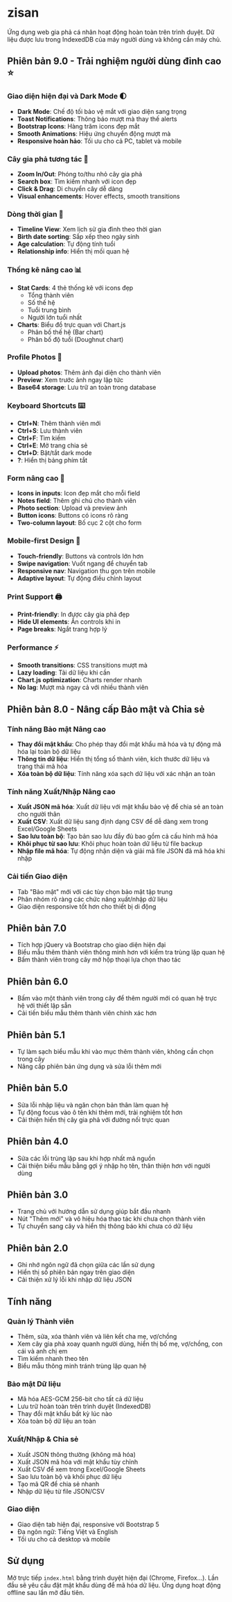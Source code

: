 # zisan

Ứng dụng web gia phả cá nhân hoạt động hoàn toàn trên trình duyệt. Dữ liệu được lưu trong IndexedDB của máy người dùng và không cần máy chủ.

## Phiên bản 9.0 - Trải nghiệm người dùng đỉnh cao ⭐

### Giao diện hiện đại và Dark Mode 🌓
- **Dark Mode**: Chế độ tối bảo vệ mắt với giao diện sang trọng
- **Toast Notifications**: Thông báo mượt mà thay thế alerts
- **Bootstrap Icons**: Hàng trăm icons đẹp mắt
- **Smooth Animations**: Hiệu ứng chuyển động mượt mà
- **Responsive hoàn hảo**: Tối ưu cho cả PC, tablet và mobile

### Cây gia phả tương tác 🌳
- **Zoom In/Out**: Phóng to/thu nhỏ cây gia phả
- **Search box**: Tìm kiếm nhanh với icon đẹp
- **Click & Drag**: Di chuyển cây dễ dàng
- **Visual enhancements**: Hover effects, smooth transitions

### Dòng thời gian 📅
- **Timeline View**: Xem lịch sử gia đình theo thời gian
- **Birth date sorting**: Sắp xếp theo ngày sinh
- **Age calculation**: Tự động tính tuổi
- **Relationship info**: Hiển thị mối quan hệ

### Thống kê nâng cao 📊
- **Stat Cards**: 4 thẻ thống kê với icons đẹp
  - Tổng thành viên
  - Số thế hệ
  - Tuổi trung bình
  - Người lớn tuổi nhất
- **Charts**: Biểu đồ trực quan với Chart.js
  - Phân bố thế hệ (Bar chart)
  - Phân bố độ tuổi (Doughnut chart)

### Profile Photos 📸
- **Upload photos**: Thêm ảnh đại diện cho thành viên
- **Preview**: Xem trước ảnh ngay lập tức
- **Base64 storage**: Lưu trữ an toàn trong database

### Keyboard Shortcuts ⌨️
- **Ctrl+N**: Thêm thành viên mới
- **Ctrl+S**: Lưu thành viên
- **Ctrl+F**: Tìm kiếm
- **Ctrl+E**: Mở trang chia sẻ
- **Ctrl+D**: Bật/tắt dark mode
- **?**: Hiển thị bảng phím tắt

### Form nâng cao 📝
- **Icons in inputs**: Icon đẹp mắt cho mỗi field
- **Notes field**: Thêm ghi chú cho thành viên
- **Photo section**: Upload và preview ảnh
- **Button icons**: Buttons có icons rõ ràng
- **Two-column layout**: Bố cục 2 cột cho form

### Mobile-first Design 📱
- **Touch-friendly**: Buttons và controls lớn hơn
- **Swipe navigation**: Vuốt ngang để chuyển tab
- **Responsive nav**: Navigation thu gọn trên mobile
- **Adaptive layout**: Tự động điều chỉnh layout

### Print Support 🖨️
- **Print-friendly**: In được cây gia phả đẹp
- **Hide UI elements**: Ẩn controls khi in
- **Page breaks**: Ngắt trang hợp lý

### Performance ⚡
- **Smooth transitions**: CSS transitions mượt mà
- **Lazy loading**: Tải dữ liệu khi cần
- **Chart.js optimization**: Charts render nhanh
- **No lag**: Mượt mà ngay cả với nhiều thành viên

## Phiên bản 8.0 - Nâng cấp Bảo mật và Chia sẻ

### Tính năng Bảo mật Nâng cao
- **Thay đổi mật khẩu**: Cho phép thay đổi mật khẩu mã hóa và tự động mã hóa lại toàn bộ dữ liệu
- **Thông tin dữ liệu**: Hiển thị tổng số thành viên, kích thước dữ liệu và trạng thái mã hóa
- **Xóa toàn bộ dữ liệu**: Tính năng xóa sạch dữ liệu với xác nhận an toàn

### Tính năng Xuất/Nhập Nâng cao
- **Xuất JSON mã hóa**: Xuất dữ liệu với mật khẩu bảo vệ để chia sẻ an toàn cho người thân
- **Xuất CSV**: Xuất dữ liệu sang định dạng CSV để dễ dàng xem trong Excel/Google Sheets
- **Sao lưu toàn bộ**: Tạo bản sao lưu đầy đủ bao gồm cả cấu hình mã hóa
- **Khôi phục từ sao lưu**: Khôi phục hoàn toàn dữ liệu từ file backup
- **Nhập file mã hóa**: Tự động nhận diện và giải mã file JSON đã mã hóa khi nhập

### Cải tiến Giao diện
- Tab "Bảo mật" mới với các tùy chọn bảo mật tập trung
- Phân nhóm rõ ràng các chức năng xuất/nhập dữ liệu
- Giao diện responsive tốt hơn cho thiết bị di động

## Phiên bản 7.0

- Tích hợp jQuery và Bootstrap cho giao diện hiện đại
- Biểu mẫu thêm thành viên thông minh hơn với kiểm tra trùng lặp quan hệ
- Bấm thành viên trong cây mở hộp thoại lựa chọn thao tác

## Phiên bản 6.0

- Bấm vào một thành viên trong cây để thêm người mới có quan hệ trực hệ với thiết lập sẵn
- Cải tiến biểu mẫu thêm thành viên chính xác hơn

## Phiên bản 5.1

- Tự làm sạch biểu mẫu khi vào mục thêm thành viên, không cần chọn trong cây
- Nâng cấp phiên bản ứng dụng và sửa lỗi thêm mới

## Phiên bản 5.0

- Sửa lỗi nhập liệu và ngăn chọn bản thân làm quan hệ
- Tự động focus vào ô tên khi thêm mới, trải nghiệm tốt hơn
- Cải thiện hiển thị cây gia phả với đường nối trực quan

## Phiên bản 4.0

- Sửa các lỗi trùng lặp sau khi hợp nhất mã nguồn
- Cải thiện biểu mẫu bằng gợi ý nhập họ tên, thân thiện hơn với người dùng

## Phiên bản 3.0

- Trang chủ với hướng dẫn sử dụng giúp bắt đầu nhanh
- Nút "Thêm mới" và vô hiệu hóa thao tác khi chưa chọn thành viên
- Tự chuyển sang cây và hiển thị thông báo khi chưa có dữ liệu

## Phiên bản 2.0

- Ghi nhớ ngôn ngữ đã chọn giữa các lần sử dụng
- Hiển thị số phiên bản ngay trên giao diện
- Cải thiện xử lý lỗi khi nhập dữ liệu JSON

## Tính năng

### Quản lý Thành viên
- Thêm, sửa, xóa thành viên và liên kết cha mẹ, vợ/chồng
- Xem cây gia phả xoay quanh người dùng, hiển thị bố mẹ, vợ/chồng, con cái và anh chị em
- Tìm kiếm nhanh theo tên
- Biểu mẫu thông minh tránh trùng lặp quan hệ

### Bảo mật Dữ liệu
- Mã hóa AES-GCM 256-bit cho tất cả dữ liệu
- Lưu trữ hoàn toàn trên trình duyệt (IndexedDB)
- Thay đổi mật khẩu bất kỳ lúc nào
- Xóa toàn bộ dữ liệu an toàn

### Xuất/Nhập & Chia sẻ
- Xuất JSON thông thường (không mã hóa)
- Xuất JSON mã hóa với mật khẩu tùy chỉnh
- Xuất CSV để xem trong Excel/Google Sheets
- Sao lưu toàn bộ và khôi phục dữ liệu
- Tạo mã QR để chia sẻ nhanh
- Nhập dữ liệu từ file JSON/CSV

### Giao diện
- Giao diện tab hiện đại, responsive với Bootstrap 5
- Đa ngôn ngữ: Tiếng Việt và English
- Tối ưu cho cả desktop và mobile

## Sử dụng
Mở trực tiếp `index.html` bằng trình duyệt hiện đại (Chrome, Firefox...). Lần đầu sẽ yêu cầu đặt mật khẩu dùng để mã hóa dữ liệu. Ứng dụng hoạt động offline sau lần mở đầu tiên.
